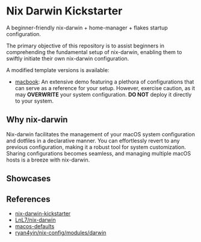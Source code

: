 # Nix Darwin Kickstarter

A beginner-friendly nix-darwin + home-manager + flakes startup configuration.

The primary objective of this repository is to assist beginners in comprehending the fundamental setup of nix-darwin, enabling them to swiftly initiate their own nix-darwin configuration.

A modified template versions is available:

- [macbook](./macbook): An extensive demo featuring a plethora of configurations that can serve as a reference for your setup. However, exercise caution, as it may **OVERWRITE** your system configuration. **DO NOT** deploy it directly to your system.

## Why nix-darwin

Nix-darwin facilitates the management of your macOS system configuration and dotfiles in a declarative manner.
You can effortlessly revert to any previous configuration, making it a robust tool for system customization.
Sharing configurations becomes seamless, and managing multiple macOS hosts is a breeze with nix-darwin.

## Showcases

## References

- [nix-darwin-kickstarter](https://github.com/ryan4yin/nix-darwin-kickstarter)
- [LnL7/nix-darwin](https://github.com/LnL7/nix-darwin)
- [macos-defaults](https://github.com/yannbertrand/macos-defaults)
- [ryan4yin/nix-config/modules/darwin](https://github.com/ryan4yin/nix-config/tree/main/modules/darwin)